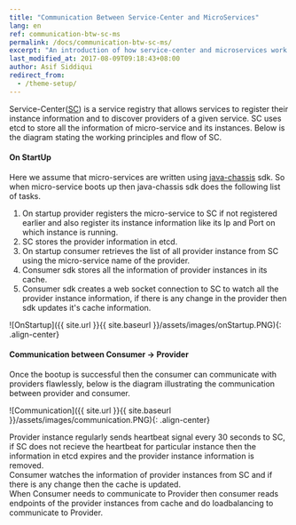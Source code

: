 ```yaml
---
title: "Communication Between Service-Center and MicroServices"
lang: en
ref: communication-btw-sc-ms
permalink: /docs/communication-btw-sc-ms/
excerpt: "An introduction of how service-center and microservices work together"
last_modified_at: 2017-08-09T09:18:43+08:00
author: Asif Siddiqui
redirect_from:
  - /theme-setup/
---
```


Service-Center([SC](https://github.com/ServiceComb/service-center)) is a service registry that allows services to register their instance information and to discover providers of a given service.
SC uses etcd to store all the information of micro-service and its instances. Below is the diagram stating the working principles and flow of SC.

#### On StartUp
Here we assume that micro-services are written using [java-chassis](https://github.com/ServiceComb/java-chassis) sdk. So when micro-service boots up then java-chassis sdk does the following list of tasks.

1. On startup provider registers the micro-service to SC if not registered earlier and also register its instance information like its Ip and Port on which instance is running.
2. SC stores the provider information in etcd.
3. On startup consumer retrieves the list of all provider instance from SC using the micro-service name of the provider.
4. Consumer sdk stores all the information of provider instances in its cache.
5. Consumer sdk creates a web socket connection to SC to watch all the provider instance information, if there is any change in the provider then sdk updates it's cache information.

![OnStartup]({{ site.url }}{{ site.baseurl }}/assets/images/onStartup.PNG){: .align-center}

#### Communication between Consumer -> Provider
Once the bootup is successful then the consumer can communicate with providers flawlessly, below is the diagram illustrating the communication between provider and consumer.

![Communication]({{ site.url }}{{ site.baseurl }}/assets/images/communication.PNG){: .align-center}

Provider instance regularly sends heartbeat signal every 30 seconds to SC, if SC does not recieve the heartbeat for particular instance then the information in etcd expires and the provider instance information is removed.  
Consumer watches the information of provider instances from SC and if there is any change then the cache is updated.  
When Consumer needs to communicate to Provider then consumer reads endpoints of the provider instances from cache and do loadbalancing to communicate to Provider.
